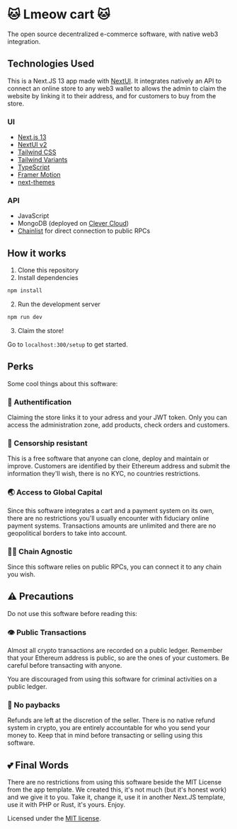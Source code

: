 # 🐱 Lmeow cart 🐱

The open source decentralized e-commerce software, with native web3 integration.

## Technologies Used

This is a Next.JS 13 app made with [NextUI](v2https://github.com/nextui-org/next-app-template). It integrates natively an API to connect an online store to any web3 wallet to allows the admin to claim the website by linking it to their address, and for customers to buy from the store.

### UI

- [Next.js 13](https://nextjs.org/docs/getting-started)
- [NextUI v2](https://nextui.org/)
- [Tailwind CSS](https://tailwindcss.com/)
- [Tailwind Variants](https://tailwind-variants.org)
- [TypeScript](https://www.typescriptlang.org/)
- [Framer Motion](https://www.framer.com/motion/)
- [next-themes](https://github.com/pacocoursey/next-themes)

### API

- JavaScript
- MongoDB (deployed on [Clever Cloud](https://clever-cloud.com))
- [Chainlist](https://chainlist.org/) for direct connection to public RPCs

## How it works

1. Clone this repository
2. Install dependencies

```bash
npm install
```

2. Run the development server

```bash
npm run dev
```

3. Claim the store!

Go to `localhost:300/setup` to get started.

## Perks

Some cool things about this software:

### 🔑 Authentification

Claiming the store links it to your adress and your JWT token. Only you can access the administration zone, add products, check orders and customers.

### 🦄 Censorship resistant

This is a free software that anyone can clone, deploy and maintain or improve. Customers are identified by their Ethereum address and submit the information they'll wish, there is no KYC, no countries restrictions.

### 🌏 Access to Global Capital

Since this software integrates a cart and a payment system on its own, there are no restrictions you'll usually encounter with fiduciary online payment systems. Transactions amounts are unlimited and there are no geopolitical borders to take into account.

### 🏴‍☠️ Chain Agnostic

Since this software relies on public RPCs, you can connect it to any chain you wish.

## ⚠️ Precautions

Do not use this software before reading this:

### 👁️ Public Transactions

Almost all crypto transactions are recorded on a public ledger. Remember that your Ethereum address is public, so are the ones of your customers. Be careful before transacting with anyone.

You are discouraged from using this software for criminal activities on a public ledger.

### 💸 No paybacks

Refunds are left at the discretion of the seller. There is no native refund system in crypto, you are entirely accountable for who you send your money to. Keep that in mind before transacting or selling using this software.

## 💕 Final Words

There are no restrictions from using this software beside the MIT License from the app template. We created this, it's not much (but it's honest work) and we give it to you. Take it, change it, use it in another Next.JS template, use it with PHP or Rust, it's yours. Enjoy.

Licensed under the [MIT license](https://github.com/nextui-org/next-app-template/blob/main/LICENSE).
